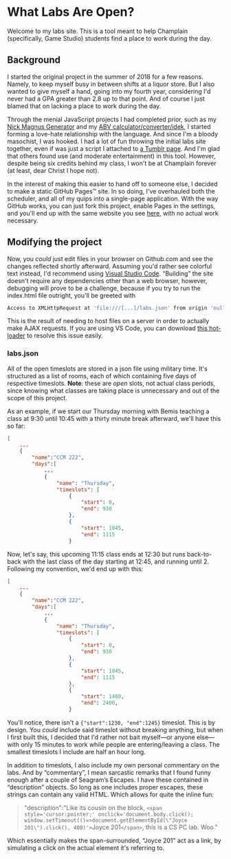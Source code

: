 # What Labs Are Open?
Welcome to my labs site. This is a tool meant to help Champlain (specifically, Game Studio) students find a place to work during the day.

## Background

I started the original project in the summer of 2018 for a few reasons. Namely, to keep myself busy in between shifts at a liquor store. But I also wanted to give myself a hand, going into my fourth year, considering I'd never had a GPA greater than 2.8 up to that point. And of course I just blamed that on lacking a place to work during the day. 

Through the menial JavaScript projects I had completed prior, such as my [Nick Magnus Generator](https://www.gabe.ws/nickmagnus) and my [ABV calculator/converter/idek](https://gabe.ws/abv?p=24), I started forming a love-hate relationship with the language. And since I'm a bloody masochist, I was hooked. I had a lot of fun throwing the initial labs site together, even if was just a script I attached to [a Tumblr page](https://gabe.ws/labs). And I'm glad that others found use (and moderate entertainment) in this tool. However, despite being six credits behind my class, I won't be at Champlain forever (at least, dear Christ I hope not).

In the interest of making this easier to hand off to someone else, I decided to make a static GitHub Pages™ site. In so doing, I've overhauled both the scheduler, and all of my quips into a single-page application. With the way GitHub works, you can just fork this project, enable Pages in the settings, and you'll end up with the same website you see [here](https://labs.gabe.ws), with no actual work necessary.

## Modifying the project

Now, you *could* just edit files in your browser on Github.com and see the changes reflected shortly afterward. Assuming you'd rather see colorful text instead, I'd recommend using [Visual Studio Code](https://code.visualstudio.com/). “Building” the site doesn't require any dependencies other than a web browser, however, debugging will prove to be a challenge, because if you try to run the index.html file outright, you'll be greeted with

```bash
Access to XMLHttpRequest at 'file:///[...]/labs.json' from origin 'null' has been blocked by CORS policy: Cross origin requests are only supported for protocol schemes: http, data, chrome, chrome-extension, https.
```

This is the result of needing to host files on a server in order to actually make AJAX requests. If you are using VS Code, you can download [this hot-loader](https://marketplace.visualstudio.com/items?itemName=ritwickdey.LiveServer) to resolve this issue easily.

### labs.json
All of the open timeslots are stored in a json file using military time. It's structured as a list of rooms, each of which containing five days of respective timeslots. **Note**: these are *open* slots, not actual class periods, since knowing what classes are taking place is unnecessary and out of the scope of this project.

As an example, if we start our Thursday morning with Bemis teaching a class at 9:30 until 10:45 with a thirty minute break afterward, we'll have this so far:
```json
[
    ...
    {
        "name":"CCM 222",
        "days":[ 
            ...
            {
                "name": "Thursday",
                "timeslots": [
                    {
                        "start": 0,
                        "end": 930
                    },
                    {
                        "start": 1045,
                        "end": 1115
                    }
``` 
Now, let's say, this upcoming 11:15 class ends at 12:30 but runs back-to-back with the last class of the day starting at 12:45, and running until 2. Following my convention, we'd end up with this:
```json
[
    ...
    {
        "name":"CCM 222",
        "days":[ 
            ...
            {
                "name": "Thursday",
                "timeslots": [
                    {
                        "start": 0,
                        "end": 930
                    },
                    {
                        "start": 1045,
                        "end": 1115
                    },
                    {
                        "start": 1400,
                        "end": 2400,
                    }
``` 
You'll notice, there isn't a `{"start":1230, "end":1245}` timeslot. This is by design. You *could* include said timeslot without breaking anything, but when I first built this, I decided that I'd rather not bait myself—or anyone else—with only 15 minutes to work while people are entering/leaving a class. The smallest timeslots I include are half an hour long.

In addition to timeslots, I also include my own personal commentary on the labs. And by “commentary”, I mean sarcastic remarks that I found funny enough after a couple of Seagram’s Escapes. I have these contained in “description” objects. So long as one includes proper escapes, these strings can contain any valid HTML. Which allows for quite the inline fun:

>"description":"Like its cousin on the block, `<span style='cursor:pointer;' onclick='document.body.click(); window.setTimeout(()=>document.getElementById(\"Joyce 201\").click(), 400)'>`Joyce 201`</span>`, this is a CS PC lab. Woo."

Which essentially makes the span-surrounded, “Joyce 201” act as a link, by simulating a click on the actual element it's referring to.
